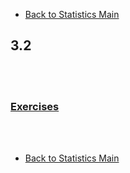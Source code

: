 * [Back to Statistics Main](../../main.md)

## 3.2 


<br><br>

### [Exercises](./exercises.md)

<br><br>

* [Back to Statistics Main](../../main.md)